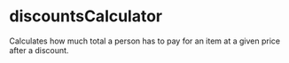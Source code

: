 # discountsCalculator
Calculates how much total a person has to pay for an item at a given price after a discount.
